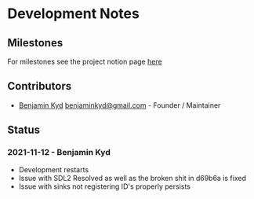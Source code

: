 # Development Notes

## Milestones

For milestones see the project notion page [here](https://www.notion.so/Aeon-e34419534b2b4393baf3e47ca94bce1f)

## Contributors

 * [Benjamin Kyd](benkyd.co.uk) <benjaminkyd@gmail.com> - Founder / Maintainer

## Status

### 2021-11-12 - Benjamin Kyd

 * Development restarts
 * Issue with SDL2 Resolved as well as the broken shit in d69b6a is fixed
 * Issue with sinks not registering ID's properly persists
